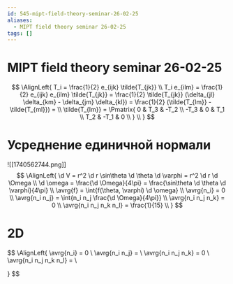 ```yaml
---
id: 545-mipt-field-theory-seminar-26-02-25
aliases:
  - MIPT field theory seminar 26-02-25
tags: []
---
```


# MIPT field theory seminar 26-02-25
$$
\AlignLeft{
T_i = \frac{1}{2} e_{ijk} \tilde{T_{jk}} \\
T_i e_{ilm} = \frac{1}{2} e_{ijk} e_{ilm} \tilde{T_{jk}} =
\frac{1}{2} \tilde{T_{jk}} (\delta_{jl} \delta_{km} - \delta_{jm} \delta_{kl}) =
\frac{1}{2} (\tilde{T_{lm}} - \tilde{T_{ml}}) =  \\
\tilde{T_{lm}} = \Pmatrix{
0 & T_3 & -T_2 \\
-T_3 & 0 & T_1 \\
T_2 & -T_1 & 0 \\
}
\\
}
$$

# Усреднение единичной нормали
![[1740562744.png]]
$$
\AlignLeft{
\d V = r^2 \d r \sin\theta \d \theta \d \varphi = r^2 \d r \d \Omega \\
\d \omega = \frac{\d \Omega}{4\pi} = 
\frac{\sin\theta \d \theta \d \varphi}{4\pi} \\
\avrg{f} = \int{f(\theta, \varphi) \d \omega} \\
\avrg{n_i} = 0 \\
\avrg{n_i n_j} = \int{n_i n_j \frac{\d \Omega}{4\pi}} \\
\avrg{n_i n_j n_k} = 0 \\
\avrg{n_i n_j n_k n_l} = \frac{1}{15} \\
}
$$

# 2D
$$
\AlignLeft{
\avrg{n_i} = 0 \\
\avrg{n_i n_j} =  \\
\avrg{n_i n_j n_k} = 0 \\
\avrg{n_i n_j n_k n_l} =  \\

}
$$
